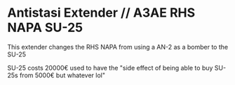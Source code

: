 # Antistasi Extender // A3AE RHS NAPA SU-25
This extender changes the RHS NAPA from using a AN-2 as a bomber to the SU-25

SU-25 costs 20000€
used to have the "side effect of being able to buy SU-25s from 5000€ but whatever lol"
